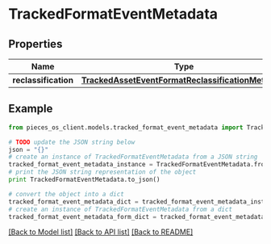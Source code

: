 # TrackedFormatEventMetadata


## Properties

Name | Type | Description | Notes
------------ | ------------- | ------------- | -------------
**reclassification** | [**TrackedAssetEventFormatReclassificationMetadata**](TrackedAssetEventFormatReclassificationMetadata) |  | [optional] 

## Example

```python
from pieces_os_client.models.tracked_format_event_metadata import TrackedFormatEventMetadata

# TODO update the JSON string below
json = "{}"
# create an instance of TrackedFormatEventMetadata from a JSON string
tracked_format_event_metadata_instance = TrackedFormatEventMetadata.from_json(json)
# print the JSON string representation of the object
print TrackedFormatEventMetadata.to_json()

# convert the object into a dict
tracked_format_event_metadata_dict = tracked_format_event_metadata_instance.to_dict()
# create an instance of TrackedFormatEventMetadata from a dict
tracked_format_event_metadata_form_dict = tracked_format_event_metadata.from_dict(tracked_format_event_metadata_dict)
```
[[Back to Model list]](../README#documentation-for-models) [[Back to API list]](../README#documentation-for-api-endpoints) [[Back to README]](../README)


